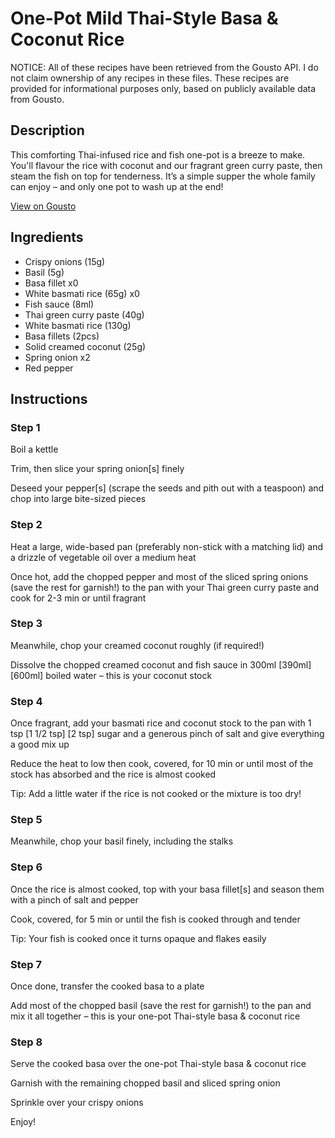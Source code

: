 # One-Pot Mild Thai-Style Basa & Coconut Rice

NOTICE: All of these recipes have been retrieved from the Gousto API. I do not claim ownership of any recipes in these files. These recipes are provided for informational purposes only, based on publicly available data from Gousto.

## Description

This comforting Thai-infused rice and fish one-pot is a breeze to make. You'll flavour the rice with coconut and our fragrant green curry paste, then steam the fish on top for tenderness. It’s a simple supper the whole family can enjoy – and only one pot to wash up at the end!

[View on Gousto](https://www.gousto.co.uk/recipes/cookbook/mild-thai-fish-coconut-rice-one-pot)

## Ingredients

- Crispy onions (15g)
- Basil (5g)
- Basa fillet x0
- White basmati rice (65g) x0
- Fish sauce (8ml)
- Thai green curry paste (40g)
- White basmati rice (130g)
- Basa fillets (2pcs)
- Solid creamed coconut (25g)
- Spring onion x2
- Red pepper

## Instructions


### Step 1

Boil a kettle

Trim, then slice your spring onion[s] finely

Deseed your pepper[s] (scrape the seeds and pith out with a teaspoon) and chop into large bite-sized pieces


### Step 2

Heat a large, wide-based pan (preferably non-stick with a matching lid) and a drizzle of vegetable oil over a medium heat

Once hot, add the chopped pepper and most of the sliced spring onions (save the rest for garnish!) to the pan with your Thai green curry paste and cook for 2-3 min or until fragrant


### Step 3

Meanwhile, chop your creamed coconut roughly (if required!)

Dissolve the chopped creamed coconut and fish sauce in 300ml <span class="text-purple">[390ml]</span><span class="text-danger"> [600ml]</span> boiled water – this is your coconut stock


### Step 4

Once fragrant, add your basmati rice and coconut stock to the pan with 1 tsp <span class="text-purple">[1 1/2 tsp]</span> <span class="text-danger">[2 tsp]</span> sugar and a generous pinch of salt and give everything a good mix up

Reduce the heat to low then cook, covered, for 10 min or until most of the stock has absorbed and the rice is almost cooked

Tip: Add a little water if the rice is not cooked or the mixture is too dry!


### Step 5

Meanwhile, chop your basil finely, including the stalks


### Step 6

Once the rice is almost cooked, top with your basa fillet[s] and season them with a pinch of salt and pepper

Cook, covered, for 5 min or until the fish is cooked through and tender

Tip: Your fish is cooked once it turns opaque and flakes easily


### Step 7

Once done, transfer the cooked basa to a plate

Add most of the chopped basil (save the rest for garnish!) to the pan and mix it all together – this is your one-pot Thai-style basa & coconut rice

### Step 8

Serve the cooked basa over the one-pot Thai-style basa & coconut rice

Garnish with the remaining chopped basil and sliced spring onion

Sprinkle over your crispy onions

Enjoy!

